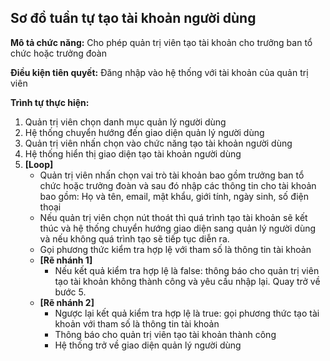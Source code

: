 <body>
    <h2>Sơ đồ tuần tự tạo tài khoản người dùng</h2>
    <p><strong>Mô tả chức năng:</strong> Cho phép quản trị viên tạo tài khoản cho trưởng ban tổ chức hoặc trưởng đoàn</p>
    <p><strong>Điều kiện tiên quyết:</strong> Đăng nhập vào hệ thống với tài khoản của quản trị viên</p>
    <p><strong>Trình tự thực hiện:</strong></p>
    <ol>
        <li>Quản trị viên chọn danh mục quản lý người dùng</li>
        <li>Hệ thống chuyển hướng đến giao diện quản lý người dùng</li>
        <li>Quản trị viên nhấn chọn vào chức năng tạo tài khoản người dùng</li>
        <li>Hệ thống hiển thị giao diện tạo tài khoản người dùng</li>
        <li>
            <strong>[Loop]</strong>
            <ul>
                <li>Quản trị viên nhấn chọn vai trò tài khoản bao gồm trưởng ban tổ chức hoặc trưởng đoàn và sau đó nhập các thông tin cho tài khoản bao gồm: Họ và tên, email, mật khẩu, giới tính, ngày sinh, số điện thoại</li>
                <li>Nếu quản trị viên chọn nút thoát thì quá trình tạo tài khoản sẽ kết thúc và hệ thống chuyển hướng giao diện sang quản lý người dùng và nếu không quá trình tạo sẽ tiếp tục diễn ra.</li>
                <li>Gọi phương thức kiểm tra hợp lệ với tham số là thông tin tài khoản</li>
                <li>
                    <strong>[Rẽ nhánh 1]</strong>
                    <ul>
                        <li>Nếu kết quả kiểm tra hợp lệ là false: thông báo cho quản trị viên tạo tài khoản không thành công và yêu cầu nhập lại. Quay trở về bước 5.</li>
                    </ul>
                </li>
                <li>
                    <strong>[Rẽ nhánh 2]</strong>
                    <ul>
                        <li>Ngược lại kết quả kiểm tra hợp lệ là true: gọi phương thức tạo tài khoản với tham số là thông tin tài khoản</li>
                        <li>Thông báo cho quản trị viên tạo tài khoản thành công</li>
                        <li>Hệ thống trở về giao diện quản lý người dùng</li>
                    </ul>
                </li>
            </ul>
        </li>
    </ol>
</body>

